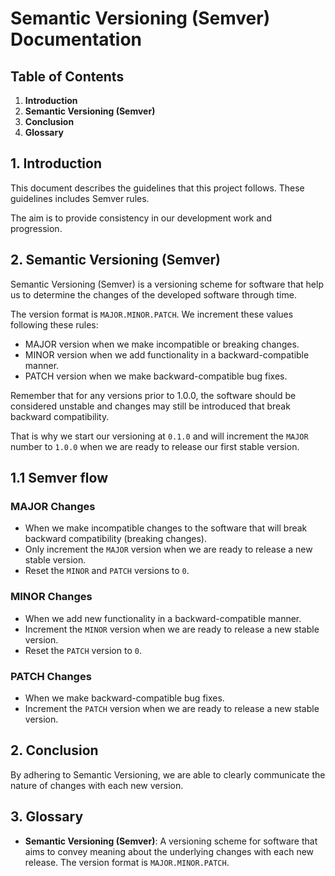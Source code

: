 # Semantic Versioning (Semver) Documentation

## Table of Contents

1. **Introduction**
2. **Semantic Versioning (Semver)**
3. **Conclusion**
4. **Glossary**

## 1. Introduction

This document describes the guidelines that this project follows. These guidelines includes Semver rules.

The aim is to provide consistency in our development work and progression.

## 2. Semantic Versioning (Semver)

Semantic Versioning (Semver) is a versioning scheme for software that help us to determine the changes of the developed software through time.

The version format is `MAJOR.MINOR.PATCH`. We increment these values following these rules:

- MAJOR version when we make incompatible or breaking changes.
- MINOR version when we add functionality in a backward-compatible manner.
- PATCH version when we make backward-compatible bug fixes.

Remember that for any versions prior to 1.0.0, the software should be considered unstable and changes may still be introduced that break backward compatibility.

That is why we start our versioning at `0.1.0` and will increment the `MAJOR` number to `1.0.0` when we are ready to release our first stable version.

## 1.1 Semver flow

### MAJOR Changes

- When we make incompatible changes to the software that will break backward compatibility (breaking changes).
- Only increment the `MAJOR` version when we are ready to release a new stable version.
- Reset the `MINOR` and `PATCH` versions to `0`.

### MINOR Changes

- When we add new functionality in a backward-compatible manner.
- Increment the `MINOR` version when we are ready to release a new stable version.
- Reset the `PATCH` version to `0`.

### PATCH Changes

- When we make backward-compatible bug fixes.
- Increment the `PATCH` version when we are ready to release a new stable version.

## 2. Conclusion

By adhering to Semantic Versioning, we are able to clearly communicate the nature of changes with each new version.

## 3. Glossary

- **Semantic Versioning (Semver)**: A versioning scheme for software that aims to convey meaning about the underlying changes with each new release. The version format is `MAJOR.MINOR.PATCH`.
